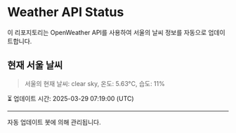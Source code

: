 
# Weather API Status

이 리포지토리는 OpenWeather API를 사용하여 서울의 날씨 정보를 자동으로 업데이트합니다.

## 현재 서울 날씨
> 서울의 현재 날씨: clear sky, 온도: 5.63°C, 습도: 11%

⏳ 업데이트 시간: 2025-03-29 07:19:00 (UTC)

---
자동 업데이트 봇에 의해 관리됩니다.
